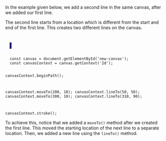 In the example given below, we add a
second line in the same
canvas, after we added our first line.

The second line starts
from a location which is different from
the start and end of the first line. This
creates two different lines on the
canvas.

<codeblock language="javascript" type="lesson">
<code>
<panel language="html">
  <canvas id="new-canvas" width="400px" height="100px" style="border: 3px solid midnightblue;"></canvas>
</panel>
<panel language="javascript">
  const canvas = document.getElementById('new-canvas');
  const canvasContext = canvas.getContext('2d');

  canvasContext.beginPath();

  canvasContext.moveTo(200, 10);
  canvasContext.lineTo(50, 50);
  canvasContext.moveTo(300, 10);
  canvasContext.lineTo(310, 90);

  canvasContext.stroke();
</panel>
</code>
</codeblock>

To achieve this, notice that we
added a `moveTo()` method after we
created the first line. This moved
the starting location of the next
line to a separate location. Then, we
added a new line using the `lineTo()`
method.